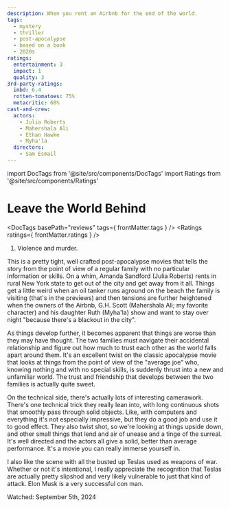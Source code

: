 ```yaml
---
description: When you rent an Airbnb for the end of the world.
tags:
  - mystery
  - thriller
  - post-apocalypse
  - based on a book
  - 2020s
ratings:
  entertainment: 3
  impact: 1
  quality: 3
3rd-party-ratings:
  imbd: 6.4
  rotten-tomatoes: 75%
  metacritic: 68%
cast-and-crew:
  actors:
    - Julia Roberts
    - Mahershala Ali
    - Ethan Hawke
    - Myha'la
  directors:
    - Sam Esmail
---
```

import DocTags from '@site/src/components/DocTags'
import Ratings from '@site/src/components/Ratings'

# Leave the World Behind

<DocTags basePath="reviews" tags={ frontMatter.tags } />
<Ratings ratings={ frontMatter.ratings } />

<trigger-warning>
  <ol>
    <li>Violence and murder.</li>
  </ol>
</trigger-warning>

This is a pretty tight, well crafted post-apocalypse movies that tells the story from the point of view of a regular family with no particular information or skills. On a whim, Amanda Sandford (Julia Roberts) rents in rural New York state to get out of the city and get away from it all. Things get a little weird when an oil tanker runs aground on the beach the family is visiting (that's in the previews) and then tensions are further heightened when the owners of the Airbnb, G.H. Scott (Mahershala Ali; my favorite character) and his daughter Ruth (Myha'la) show and want to stay over night "because there's a blackout in the city".

As things develop further, it becomes apparent that things are worse than they may have thought. The two families must navigate their accidental relationship and figure out how much to trust each other as the world falls apart around them. It's an excellent twist on the classic apocalypse movie that looks at things from the point of view of the "average joe" who, knowing nothing and with no special skills, is suddenly thrust into a new and unfamiliar world. <span class="moderate-spoiler">The trust and friendship that develops between the two families is actually quite sweet.</span>

On the technical side, there's actually lots of interesting camerawork. There's one technical trick they really lean into, with long continuous shots that smoothly pass through solid objects. Like, with computers and everything it's not especially impressive, but they do a good job and use it to good effect. They also twist shot, so we're looking at things upside down, and other small things that lend and air of unease and a tinge of the surreal. It's well directed and the actors all give a solid, better than average performance. It's a movie you can really immerse yourself in.

<span class="minor-spoiler">I also like the scene with all the busted up Teslas used as weapons of war. Whether or not it's intentional, I really appreciate the recognition that Teslas are actually pretty slipshod and very likely vulnerable to just that kind of attack. Elon Musk is a very successful con man.</span>

Watched: September 5th, 2024
